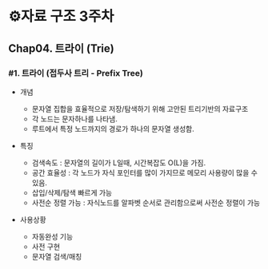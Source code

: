 # ⚙️자료 구조 3주차

## Chap04. 트라이 (Trie)

### #1. 트라이 (접두사 트리 - Prefix Tree)

- 개념

  - 문자열 집합을 효율적으로 저장/탐색하기 위해 고안된 트리기반의 자료구조
  - 각 노드는 문자하나를 나타냄.
  - 루트에서 특정 노드까지의 경로가 하나의 문자열 생성함.

- 특징
  - 검색속도 : 문자열의 길이가 L일때, 시간복잡도 O(L)을 가짐.
  - 공간 효율성 : 각 노드가 자식 포인터를 많이 가지므로 메모리 사용량이 많을 수 있음.
  - 삽입/삭제/탐색 빠르게 가능
  - 사전순 정렬 가능 : 자식노드를 알파벳 순서로 관리함으로써 사전순 정렬이 가능
- 사용상황
  - 자동완성 기능
  - 사전 구현
  - 문자열 검색/매칭
